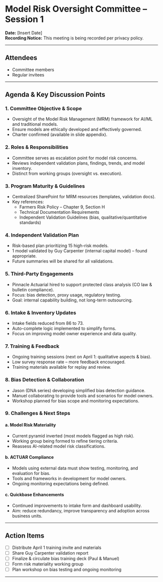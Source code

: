 # Model Risk Oversight Committee – Session 1

**Date:** [Insert Date]  
**Recording Notice:** This meeting is being recorded per privacy policy.  

---

## Attendees
- Committee members  
- Regular invitees  

---

## Agenda & Key Discussion Points

### 1. Committee Objective & Scope
- Oversight of the Model Risk Management (MRM) framework for AI/ML and traditional models.
- Ensure models are ethically developed and effectively governed.
- Charter confirmed (available in slide appendix).

### 2. Roles & Responsibilities
- Committee serves as escalation point for model risk concerns.
- Reviews independent validation plans, findings, trends, and model inventory.
- Distinct from working groups (oversight vs. execution).

### 3. Program Maturity & Guidelines
- Centralized SharePoint for MRM resources (templates, validation docs).
- Key references:
  - Farmers Risk Policy – Chapter 9, Section H
  - Technical Documentation Requirements
  - Independent Validation Guidelines (bias, qualitative/quantitative standards)

### 4. Independent Validation Plan
- Risk-based plan prioritizing 15 high-risk models.
- 1 model validated by Guy Carpenter (internal capital model) – found appropriate.
- Future summaries will be shared for all validations.

### 5. Third-Party Engagements
- Pinnacle Actuarial hired to support protected class analysis (CO law & bulletin compliance).
- Focus: bias detection, proxy usage, regulatory testing.
- Goal: internal capability building, not long-term outsourcing.

### 6. Intake & Inventory Updates
- Intake fields reduced from 86 to 73.
- Auto-complete logic implemented to simplify forms.
- Focus on improving model owner experience and data quality.

### 7. Training & Feedback
- Ongoing training sessions (next on April 1: qualitative aspects & bias).
- Low survey response rate – more feedback encouraged.
- Training materials available for replay and review.

### 8. Bias Detection & Collaboration
- Jason (DNA series) developing simplified bias detection guidance.
- Manuel collaborating to provide tools and scenarios for model owners.
- Workshop planned for bias scope and monitoring expectations.

### 9. Challenges & Next Steps
#### a. Model Risk Materiality
- Current pyramid inverted (most models flagged as high risk).
- Working group being formed to refine tiering criteria.
- Reassess AI-related model risk classifications.

#### b. ACTUAR Compliance
- Models using external data must show testing, monitoring, and evaluation for bias.
- Tools and frameworks in development for model owners.
- Ongoing monitoring expectations being defined.

#### c. Quickbase Enhancements
- Continued improvements to intake form and dashboard usability.
- Aim: reduce redundancy, improve transparency and adoption across business units.

---

## Action Items

- [ ] Distribute April 1 training invite and materials  
- [ ] Share Guy Carpenter validation report  
- [ ] Finalize & circulate bias training deck (Paul & Manuel)  
- [ ] Form risk materiality working group  
- [ ] Plan workshop on bias testing and ongoing monitoring  

---
